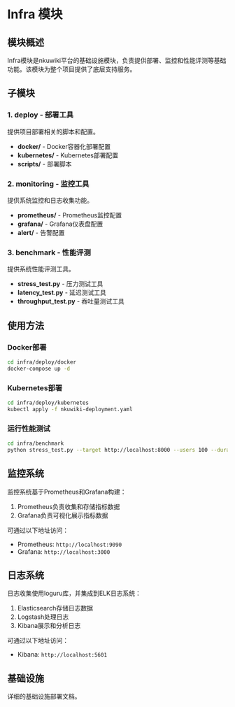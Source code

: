 # Infra 模块

## 模块概述

Infra模块是nkuwiki平台的基础设施模块，负责提供部署、监控和性能评测等基础功能。该模块为整个项目提供了底层支持服务。

## 子模块

### 1. deploy - 部署工具

提供项目部署相关的脚本和配置。

- **docker/** - Docker容器化部署配置
- **kubernetes/** - Kubernetes部署配置
- **scripts/** - 部署脚本

### 2. monitoring - 监控工具

提供系统监控和日志收集功能。

- **prometheus/** - Prometheus监控配置
- **grafana/** - Grafana仪表盘配置
- **alert/** - 告警配置

### 3. benchmark - 性能评测

提供系统性能评测工具。

- **stress_test.py** - 压力测试工具
- **latency_test.py** - 延迟测试工具
- **throughput_test.py** - 吞吐量测试工具

## 使用方法

### Docker部署

```bash
cd infra/deploy/docker
docker-compose up -d
```

### Kubernetes部署

```bash
cd infra/deploy/kubernetes
kubectl apply -f nkuwiki-deployment.yaml
```

### 运行性能测试

```bash
cd infra/benchmark
python stress_test.py --target http://localhost:8000 --users 100 --duration 60
```

## 监控系统

监控系统基于Prometheus和Grafana构建：

1. Prometheus负责收集和存储指标数据
2. Grafana负责可视化展示指标数据

可通过以下地址访问：

- Prometheus: `http://localhost:9090`
- Grafana: `http://localhost:3000`

## 日志系统

日志收集使用loguru库，并集成到ELK日志系统：

1. Elasticsearch存储日志数据
2. Logstash处理日志
3. Kibana展示和分析日志

可通过以下地址访问：

- Kibana: `http://localhost:5601`

## 基础设施

详细的基础设施部署文档。
